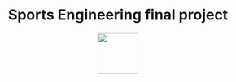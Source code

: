 <h1 align="center">Sports Engineering final project</h1>
<p align="center"><a href="https://mahmoud46.github.io/Sports_Engineering_final_project/"><img src="https://cdn-icons-png.flaticon.com/512/5038/5038590.png" width="80"></a></p>
